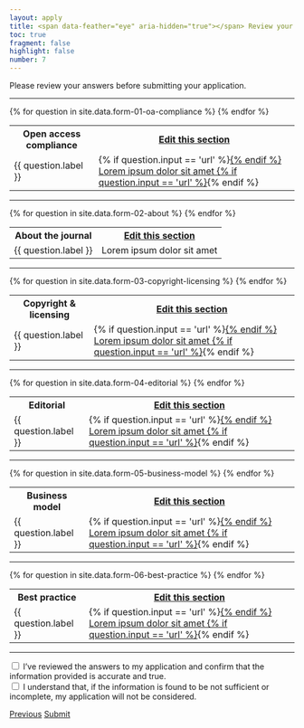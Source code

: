 ```yaml
---
layout: apply
title: <span data-feather="eye" aria-hidden="true"></span> Review your answers
toc: true
fragment: false
highlight: false
number: 7
---
```


Please review your answers before submitting your application.

---

<table>
  <tr>
    <th>Open access compliance</th>
    <th><a href="{{ site.baseurl }}{% link apply/01-oa-compliance.md %}">Edit this section</a></th>
  </tr>
  {% for question in site.data.form-01-oa-compliance %}
  <tr>
    <td>{{ question.label }}</td>
    <td>
      {% if question.input == 'url' %}<a href='https://www.example.com' target='_blank'>{% endif %}
      Lorem ipsum dolor sit amet
      {% if question.input == 'url' %}</a>{% endif %}
    </td>
  </tr>
  {% endfor %}
</table>

---

<table>
  <tr>
    <th>About the journal</th>
    <th><a href="{{ site.baseurl }}{% link apply/02-about.md %}">Edit this section</a></th>
  </tr>
  {% for question in site.data.form-02-about %}
  <tr>
    <td>{{ question.label }}</td>
    <td>Lorem ipsum dolor sit amet</td>
  </tr>
  {% endfor %}
</table>

---

<table>
  <tr>
    <th>Copyright & licensing</th>
    <th><a href="{{ site.baseurl }}{% link apply/03-copyright-licensing.md %}">Edit this section</a></th>
  </tr>
  {% for question in site.data.form-03-copyright-licensing %}
  <tr>
    <td>{{ question.label }}</td>
    <td>
      {% if question.input == 'url' %}<a href='https://www.example.com' target='_blank'>{% endif %}
      Lorem ipsum dolor sit amet
      {% if question.input == 'url' %}</a>{% endif %}
    </td>
  </tr>
  {% endfor %}
</table>

---

<table>
  <tr>
    <th>Editorial</th>
    <th><a href="{{ site.baseurl }}{% link apply/04-editorial.md %}">Edit this section</a></th>
  </tr>
  {% for question in site.data.form-04-editorial %}
  <tr>
    <td>{{ question.label }}</td>
    <td>
      {% if question.input == 'url' %}<a href='https://www.example.com' target='_blank'>{% endif %}
      Lorem ipsum dolor sit amet
      {% if question.input == 'url' %}</a>{% endif %}
    </td>
  </tr>
  {% endfor %}
</table>

---

<table>
  <tr>
    <th>Business model</th>
    <th><a href="{{ site.baseurl }}{% link apply/05-business-model.md %}">Edit this section</a></th>
  </tr>
  {% for question in site.data.form-05-business-model %}
  <tr>
    <td>{{ question.label }}</td>
    <td>
      {% if question.input == 'url' %}<a href='https://www.example.com' target='_blank'>{% endif %}
      Lorem ipsum dolor sit amet
      {% if question.input == 'url' %}</a>{% endif %}
    </td>
  </tr>
  {% endfor %}
</table>

---

<table>
  <tr>
    <th>Best practice</th>
    <th><a href="{{ site.baseurl }}{% link apply/06-best-practice.md %}">Edit this section</a></th>
  </tr>
  {% for question in site.data.form-06-best-practice %}
  <tr>
    <td>{{ question.label }}</td>
    <td>
      {% if question.input == 'url' %}<a href='https://www.example.com' target='_blank'>{% endif %}
      Lorem ipsum dolor sit amet
      {% if question.input == 'url' %}</a>{% endif %}
    </td>
  </tr>
  {% endfor %}
</table>

---

<div class="form__question">
  <input id="review-1" name="review" type="checkbox">
  <label for="review-1">I’ve reviewed the answers to my application and confirm that the information provided is accurate and true.</label>
</div>

<div class="form__question">
  <input id="review-2" name="review" type="checkbox">
  <label for="review-2">I understand that, if the information is found to be not sufficient or incomplete, my application will not be considered.</label>
</div>

<p class="pager-buttons">
  <a href="{{ site.baseurl }}{% link apply/06-best-practice.md %}" class="pager-buttons__left">Previous</a>
  <a href="{{ site.baseurl }}{% link apply/thank-you.md %}" class="pager-buttons__right">Submit</a>
</p>
